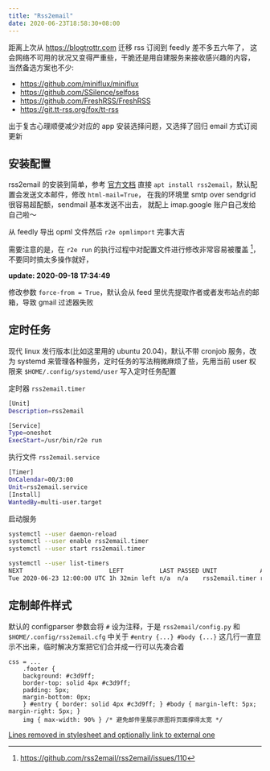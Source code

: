 ```yaml
---
title: "Rss2email"
date: 2020-06-23T18:58:30+08:00
---
```


距离上次从 <https://blogtrottr.com> 迁移 rss 订阅到 feedly 差不多五六年了，
这会网络不可用的状况又变得严重些，干脆还是用自建服务来接收感兴趣的内容，
当然备选方案也不少:

- https://github.com/miniflux/miniflux
- https://github.com/SSilence/selfoss
- https://github.com/FreshRSS/FreshRSS
- https://git.tt-rss.org/fox/tt-rss

出于复古心理顺便减少对应的 app 安装选择问题，又选择了回归 email 方式订阅更新


## 安装配置
rss2email 的安装到简单，参考 [官方文档](https://github.com/rss2email/rss2email)
直接 `apt install rss2email`，默认配置会发送文本邮件，修改 `html-mail=True`，
在我的环境里 smtp over sendgrid 很容易超配额，sendmail 基本发送不出去，
就配上 imap.google 账户自己发给自己啦～

从 feedly 导出 opml 文件然后 `r2e opmlimport` 完事大吉

需要注意的是，在 `r2e run` 的执行过程中对配置文件进行修改非常容易被覆盖 [^issue]，不要同时搞太多操作就好，

**update: 2020-09-18 17:34:49**

修改参数 `force-from = True`，默认会从 feed 里优先提取作者或者发布站点的邮箱，导致 gmail 过滤器失败


## 定时任务
现代 linux 发行版本(比如这里用的 ubuntu 20.04)，默认不带 cronjob 服务，改为 systemd 来管理各种服务，定时任务的写法稍微麻烦了些，先用当前 user 权限来 `$HOME/.config/systemd/user` 写入定时任务配置

定时器 `rss2email.timer`

```bash
[Unit]
Description=rss2email

[Service]
Type=oneshot
ExecStart=/usr/bin/r2e run
```

执行文件 `rss2email.service`

```bash
[Timer]
OnCalendar=00/3:00
Unit=rss2email.service
[Install]
WantedBy=multi-user.target
```

启动服务

```bash
systemctl --user daemon-reload
systemctl --user enable rss2email.timer
systemctl --user start rss2email.timer

systemctl --user list-timers
NEXT                        LEFT          LAST PASSED UNIT            ACTIVATES
Tue 2020-06-23 12:00:00 UTC 1h 32min left n/a  n/a    rss2email.timer rss2email.service
```

## 定制邮件样式

默认的 configparser 参数会将 `#` 设为注释，于是 `rss2email/config.py` 和
`$HOME/.config/rss2email.cfg` 中关于 `#entry {...} #body {...}`
这几行一直显示不出来，临时解决方案把它们合并成一行可以先凑合着

```
css = ...
    .footer {
    background: #c3d9ff;
    border-top: solid 4px #c3d9ff;
    padding: 5px;
    margin-bottom: 0px;
    } #entry { border: solid 4px #c3d9ff; } #body { margin-left: 5px; margin-right: 5px; }
    img { max-width: 90% } /* 避免邮件里展示原图将页面撑得太宽 */

```

[Lines removed in stylesheet and optionally link to external one](https://github.com/rss2email/rss2email/issues/7)

[^issue]: https://github.com/rss2email/rss2email/issues/110
